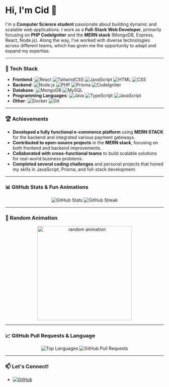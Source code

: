 # Hi, I'm Cid 👋

I'm a **Computer Science student** passionate about building dynamic and scalable web applications. I work as a **Full-Stack Web Developer**, primarily focusing on **PHP CodeIgniter** and the **MERN stack** (MongoDB, Express, React, Node.js). Along the way, I’ve worked with diverse technologies across different teams, which has given me the opportunity to adapt and expand my expertise.

---

### 🔧 Tech Stack
- **Frontend**: ![React](https://img.shields.io/badge/-React-61DAFB?logo=react&logoColor=white&style=flat) ![TailwindCSS](https://img.shields.io/badge/-TailwindCSS-38B2AC?logo=tailwindcss&logoColor=white&style=flat) ![JavaScript](https://img.shields.io/badge/-JavaScript-F7DF1E?logo=javascript&logoColor=white&style=flat) ![HTML](https://img.shields.io/badge/-HTML-E34F26?logo=html5&logoColor=white&style=flat) ![CSS](https://img.shields.io/badge/-CSS-1572B6?logo=css3&logoColor=white&style=flat)
- **Backend**: ![Node.js](https://img.shields.io/badge/-Node.js-339933?logo=node.js&logoColor=white&style=flat) ![PHP](https://img.shields.io/badge/-PHP-777BB4?logo=php&logoColor=white&style=flat) ![Prisma](https://img.shields.io/badge/-Prisma-2D3748?logo=prisma&logoColor=white&style=flat) ![CodeIgniter](https://img.shields.io/badge/-CodeIgniter-EF4223?logo=codeigniter&logoColor=white&style=flat)
- **Database**: ![MongoDB](https://img.shields.io/badge/-MongoDB-47A248?logo=mongodb&logoColor=white&style=flat) ![MySQL](https://img.shields.io/badge/-MySQL-4479A1?logo=mysql&logoColor=white&style=flat)
- **Programming Languages**: ![Java](https://img.shields.io/badge/-Java-007396?logo=java&logoColor=white&style=flat) ![TypeScript](https://img.shields.io/badge/-TypeScript-007ACC?logo=typescript&logoColor=white&style=flat) ![JavaScript](https://img.shields.io/badge/-JavaScript-F7DF1E?logo=javascript&logoColor=white&style=flat)
- **Other**: ![Docker](https://img.shields.io/badge/-Docker-2496ED?logo=docker&logoColor=white&style=flat) ![Git](https://img.shields.io/badge/-Git-F05032?logo=git&logoColor=white&style=flat)

---

### 🏆 Achievements
- **Developed a fully functional e-commerce platform** using **MERN STACK** for the backend and integrated various payment gateways.
- **Contributed to open-source projects** in the **MERN stack**, focusing on both frontend and backend improvements.
- **Collaborated with cross-functional teams** to build scalable solutions for real-world business problems.
- **Completed several coding challenges** and personal projects that honed my skills in JavaScript, Prisma, and full-stack development.

---

### 📊 GitHub Stats & Fun Animations

<p align="center">
  <img src="https://github-readme-stats.vercel.app/api?username=SidLD&show_icons=true&theme=radical" alt="GitHub Stats" />
  <img src="https://github-readme-streak-stats.herokuapp.com/?user=SidLD&theme=radical" alt="GitHub Streak" />
</p>

---

### 🚀 Random Animation
<p align="center">
  <img src="https://media.giphy.com/media/LmNwrBhejkK9EFP504/giphy.gif" width="300" alt="random animation">
</p>

---

### 📈 GitHub Pull Requests & Language
<p align="center">
  <img src="https://github-readme-stats.vercel.app/api/top-langs/?username=SidLD&layout=compact&theme=radical" alt="Top Languages" />
  <img src="https://github-readme-stats.vercel.app/api/pin/?username=SidLD&repo=your-repo-name&theme=radical" alt="GitHub Pull Requests">
</p>

---

### 📫 Let's Connect!
- [![GitHub](https://img.shields.io/badge/GitHub-%23181717.svg?style=flat&logo=github&logoColor=white)](https://github.com/SidLD/)
